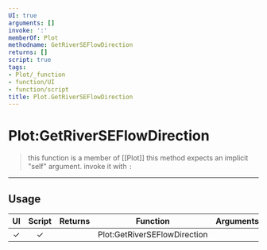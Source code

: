 ```yaml
---
UI: true
arguments: []
invoke: ':'
memberOf: Plot
methodname: GetRiverSEFlowDirection
returns: []
script: true
tags:
- Plot/_function
- function/UI
- function/script
title: Plot.GetRiverSEFlowDirection
---
```

# Plot:GetRiverSEFlowDirection
> this function is a member of [[Plot]]
> this method expects an implicit "self" argument. invoke it with `:`
-----
## Usage
|  UI | Script | Returns | Function | Arguments |
|:---:|:------:|-------:|:--------:|:---------|
|✓|✓||Plot:GetRiverSEFlowDirection||

